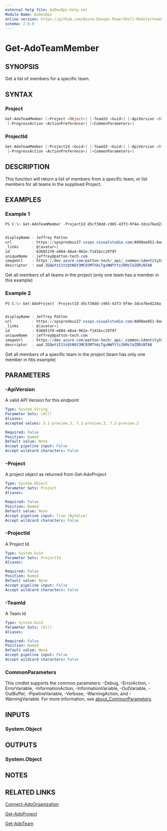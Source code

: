 ```yaml
---
external help file: AzDevOps-help.xml
Module Name: AzDevOps
online version: https://github.com/Azure-Devops-PowerShell-Module/teams/blob/master/docs/Get-AdoTeamMember.md#get-adoteammember
schema: 2.0.0
---
```


# Get-AdoTeamMember

## SYNOPSIS

Get a list of members for a specific team.

## SYNTAX

### Project

```powershell
Get-AdoTeamMember [-Project <Object>] [-TeamId <Guid>] [-ApiVersion <String>]
 [-ProgressAction <ActionPreference>] [<CommonParameters>]
```

### ProjectId

```powershell
Get-AdoTeamMember [-ProjectId <Guid>] [-TeamId <Guid>] [-ApiVersion <String>]
 [-ProgressAction <ActionPreference>] [<CommonParameters>]
```

## DESCRIPTION

This function will return a list of members from a specific team, or list members for all teams in the supplised Project.

## EXAMPLES

### Example 1

```powershell
PS C:\> Get-AdoTeamMember -ProjectId d5cf30dd-c965-43f3-9f4e-3dce76ed226a


displayName : Jeffrey Patton
url         : https://spsprodeus27.vssps.visualstudio.com/A098ee851-8ad4-482f-834b-e68ea8489c4d/_apis/Identities/636851f0-e884-48a4-962e-f1d1bcc29797
_links      : @{avatar=}
id          : 636851f0-e884-48a4-962e-f1d1bcc29797
uniqueName  : jeffrey@patton-tech.com
imageUrl    : https://dev.azure.com/patton-tech/_api/_common/identityImage?id=636851f0-e884-48a4-962e-f1d1bcc29797
descriptor  : aad.ZGQwYzI1YzQtNGY3MC03MThkLTgzNWYtYzJkMzlkZDRiNTA0
```

Get all members of all teams in the project (only one team has a member in this example)

### Example 2

```powershell
PS C:\> Get-AdoProject -ProjectId d5cf30dd-c965-43f3-9f4e-3dce76ed226a |Get-AdoTeamMember -TeamId 49cf33f8-4c32-4fa2-aa67-b8b49a873ea6


displayName : Jeffrey Patton
url         : https://spsprodeus27.vssps.visualstudio.com/A098ee851-8ad4-482f-834b-e68ea8489c4d/_apis/Identities/636851f0-e884-48a4-962e-f1d1bcc29797
_links      : @{avatar=}
id          : 636851f0-e884-48a4-962e-f1d1bcc29797
uniqueName  : jeffrey@patton-tech.com
imageUrl    : https://dev.azure.com/patton-tech/_api/_common/identityImage?id=636851f0-e884-48a4-962e-f1d1bcc29797
descriptor  : aad.ZGQwYzI1YzQtNGY3MC03MThkLTgzNWYtYzJkMzlkZDRiNTA0
```

Get all members of a specific team in the project (team has only one member in htis example)

## PARAMETERS

### -ApiVersion

A valid API Version for this endpoint

```yaml
Type: System.String
Parameter Sets: (All)
Aliases:
Accepted values: 5.1-preview.3, 7.1-preview.3, 7.2-preview.2

Required: False
Position: Named
Default value: None
Accept pipeline input: False
Accept wildcard characters: False
```

### -Project

A project object as returned from Get-AdoProject

```yaml
Type: System.Object
Parameter Sets: Project
Aliases:

Required: False
Position: Named
Default value: None
Accept pipeline input: True (ByValue)
Accept wildcard characters: False
```

### -ProjectId

A Project Id

```yaml
Type: System.Guid
Parameter Sets: ProjectId
Aliases:

Required: False
Position: Named
Default value: None
Accept pipeline input: False
Accept wildcard characters: False
```

### -TeamId

A Team Id

```yaml
Type: System.Guid
Parameter Sets: (All)
Aliases:

Required: False
Position: Named
Default value: None
Accept pipeline input: False
Accept wildcard characters: False
```

### CommonParameters

This cmdlet supports the common parameters: -Debug, -ErrorAction, -ErrorVariable, -InformationAction, -InformationVariable, -OutVariable, -OutBuffer, -PipelineVariable, -Verbose, -WarningAction, and -WarningVariable. For more information, see [about_CommonParameters](http://go.microsoft.com/fwlink/?LinkID=113216).

## INPUTS

### System.Object

## OUTPUTS

### System.Object

## NOTES

## RELATED LINKS

[Connect-AdoOrganization](https://github.com/Azure-Devops-PowerShell-Module/core/blob/master/docs/Connect-AdoOrganization.md#connect-adoorganization)

[Get-AdoProject](https://github.com/Azure-Devops-PowerShell-Module/core/blob/master/docs/Get-AdoProject.md#Get-adoproject)

[Get-AdoTeam](https://github.com/Azure-Devops-PowerShell-Module/core/blob/master/docs/Get-AdoTeam.md#get-adoteam)
